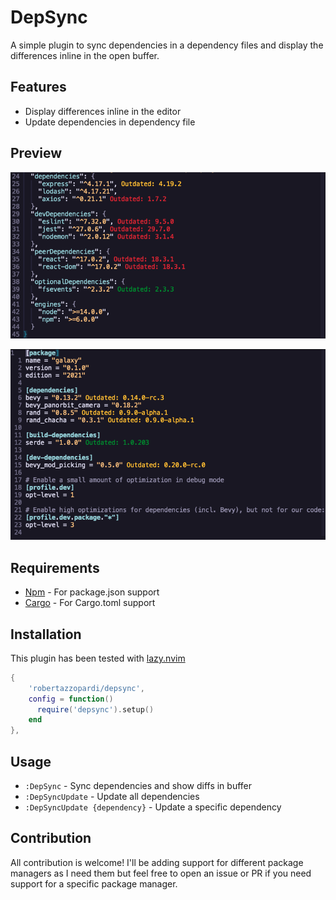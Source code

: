 # DepSync

A simple plugin to sync dependencies in a dependency files and display the differences inline in the open buffer.

## Features

- Display differences inline in the editor
- Update dependencies in dependency file

## Preview

![DepSyncNpm](./assets/package-json-sync.png)

![DepSync](./assets/cargo-toml-sync.png)

## Requirements

- [Npm](https://www.npmjs.com/) - For package.json support
- [Cargo](https://github.com/rust-lang/cargo) - For Cargo.toml support

## Installation

This plugin has been tested with [lazy.nvim](https://github.com/folke/lazy.nvim)

```lua
{
    'robertazzopardi/depsync',
    config = function()
      require('depsync').setup()
    end
},
```

## Usage

- `:DepSync` - Sync dependencies and show diffs in buffer
- `:DepSyncUpdate` - Update all dependencies
- `:DepSyncUpdate {dependency}` - Update a specific dependency

## Contribution

All contribution is welcome! I'll be adding support for different package managers as I need them but feel free to open an issue or PR if you need support for a specific package manager.

